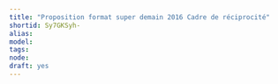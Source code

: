 ```yaml
---
title: "Proposition format super demain 2016 Cadre de réciprocité"
shortid: Sy7GKSyh-
alias: 
model: 
tags: 
node: 
draft: yes
--- 
```

 